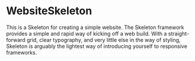# WebsiteSkeleton
This is a Skeleton for creating a simple website. The Skeleton framework provides a simple and rapid way of kicking off a web build. With a straight-forward grid, clear typography, and very little else in the way of styling, Skeleton is arguably the lightest way of introducing yourself to responsive frameworks.
